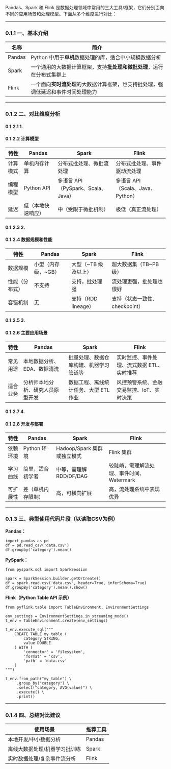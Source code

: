 Pandas、Spark 和 Flink 是数据处理领域中常用的三大工具/框架，它们分别面向不同的应用场景和处理模型。下面从多个维度进行对比：

---

### 0.1.1 **一、基本介绍**

|**名称**|**简介**|
|---|---|
|Pandas|Python 中用于**单机**数据处理的库，适合中小规模数据分析|
|Spark|一个通用的大数据计算框架，支持**批处理和微批处理**，运行在分布式集群上|
|Flink|一个面向**实时流处理**的大数据计算框架，也支持批处理，强调低延迟和事件时间处理能力|

---

### 0.1.2 **二、对比维度分析**

  

#### 0.1.2.1 **1.** 

#### 0.1.2.2 **计算模型**

|**特性**|**Pandas**|**Spark**|**Flink**|
|---|---|---|---|
|计算模式|单机内存计算|分布式批处理、微批流处理|分布式批处理、事件驱动流处理|
|编程模型|Python API|多语言 API（PySpark、Scala、Java）|多语言 API（Scala、Java、Python）|
|延迟|低（本地快速响应）|中（受限于微批机制）|极低（真正流处理）|

#### 0.1.2.3 **2.** 

#### 0.1.2.4 **数据规模和性能**

|**特性**|**Pandas**|**Spark**|**Flink**|
|---|---|---|---|
|数据规模|小型（内存级，~GB）|大型（~TB 级及以上）|超大数据集（TB~PB 级）|
|性能（分布式）|不支持|支持，批处理强|流处理更强，批处理也很好|
|容错机制|无|支持（RDD lineage）|支持（状态一致性、checkpoint）|

#### 0.1.2.5 **3.** 

#### 0.1.2.6 **主要应用场景**

|**特性**|**Pandas**|**Spark**|**Flink**|
|---|---|---|---|
|常见用途|本地数据分析、EDA、数据清洗|批量处理、数据仓库构建、机器学习管道等|实时监控、事件处理、流式数据 ETL、实时推荐|
|适合业务|分析师本地分析、研究人员原型开发|数据工程、离线统计任务、大型 ETL 作业|风控预警系统、金融交易监控、IoT、实时决策|

#### 0.1.2.7 **4.** 

#### 0.1.2.8 **开发与部署**

|**特性**|**Pandas**|**Spark**|**Flink**|
|---|---|---|---|
|依赖环境|Python 环境|Hadoop/Spark 集群或独立模式|Flink 集群|
|学习曲线|简单，适合初学者|中等，需理解 RDD/DF/DAG|较陡峭，需理解流处理、事件时间、Watermark|
|可扩展性|差（单机内存限制）|高，可横向扩展|高，流处理系统中表现优异|

---

### 0.1.3 **三、典型使用代码片段（以读取CSV为例）**

  

**Pandas：**

```
import pandas as pd
df = pd.read_csv('data.csv')
df.groupby('category').mean()
```

**PySpark：**

```
from pyspark.sql import SparkSession

spark = SparkSession.builder.getOrCreate()
df = spark.read.csv('data.csv', header=True, inferSchema=True)
df.groupBy('category').mean().show()
```

**Flink（Python Table API 示例）**

```
from pyflink.table import TableEnvironment, EnvironmentSettings

env_settings = EnvironmentSettings.in_streaming_mode()
t_env = TableEnvironment.create(env_settings)

t_env.execute_sql("""
    CREATE TABLE my_table (
        category STRING,
        value DOUBLE
    ) WITH (
        'connector' = 'filesystem',
        'format' = 'csv',
        'path' = 'data.csv'
    )
""")

t_env.from_path("my_table") \
     .group_by("category") \
     .select("category, AVG(value)") \
     .execute() \
     .print()
```

---

### 0.1.4 **四、总结对比建议**

|**使用场景**|**推荐工具**|
|---|---|
|本地开发/中小数据分析|Pandas|
|离线大数据处理/机器学习批训练|Spark|
|实时数据处理/复杂事件流分析|Flink|
